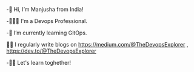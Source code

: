 -👋 Hi, I’m Manjusha from India!

-👩🏽‍💻 I'm a Devops Professional.

-🌱 I’m currently learning GitOps.

✍🏽 I regularly write blogs on https://medium.com/@TheDevopsExplorer , https://dev.to/@TheDevopsExplorer

-🙌🏽 Let's learn toghether!
